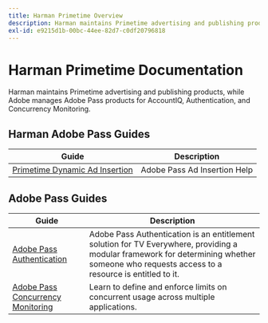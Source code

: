 ```yaml
---
title: Harman Primetime Overview
description: Harman maintains Primetime advertising and publishing products, while Adobe manages Adobe Pass products for AccountIQ, Authentication, and Concurrency Monitoring.
exl-id: e9215d1b-00bc-44ee-82d7-c0df20796818
---
```


# Harman Primetime Documentation

<!--
NOTE: Don't change Primetime to Pass in this file. All the stuff that belongs to Harman is still Primetime.
-->

Harman maintains Primetime advertising and publishing products, while Adobe manages Adobe Pass products for AccountIQ, Authentication, and Concurrency Monitoring.

## Harman Adobe Pass Guides

| Guide                                                                                                      | Description                  |
| ---------------------------------------------------------------------------------------------------------- | ---------------------------- |
| [Primetime Dynamic Ad Insertion](https://experienceleague.adobe.com/docs/primetime/ad-insertion/home.html) | Adobe Pass Ad Insertion Help |

## Adobe Pass Guides

| Guide                                                                        | Description                                                                                                                                                                                |
| ---------------------------------------------------------------------------- | ------------------------------------------------------------------------------------------------------------------------------------------------------------------------------------------ |
| [Adobe Pass Authentication](/help/authentication/home.md)                    | Adobe Pass Authentication is an entitlement solution for TV Everywhere, providing a modular framework for determining whether someone who requests access to a resource is entitled to it. |
| [Adobe Pass Concurrency Monitoring](/help/concurrency-monitoring/cm-home.md) | Learn to define and enforce limits on concurrent usage across multiple applications.                                                                                                       |
